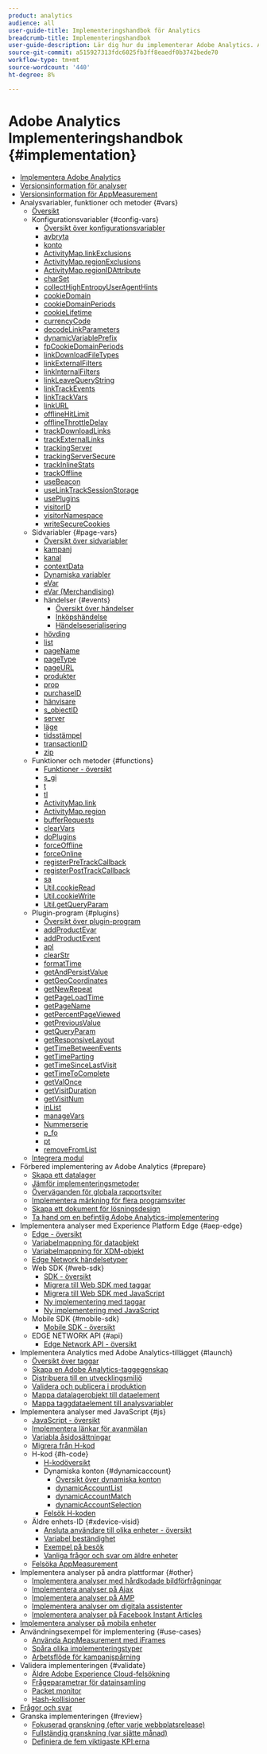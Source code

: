 ```yaml
---
product: analytics
audience: all
user-guide-title: Implementeringshandbok för Analytics
breadcrumb-title: Implementeringshandbok
user-guide-description: Lär dig hur du implementerar Adobe Analytics. Anpassa vilka data som samlas in för att få ut så mycket som möjligt av Analytics-data.
source-git-commit: a515927313fdc6025fb3ff8eaedf0b3742bede70
workflow-type: tm+mt
source-wordcount: '440'
ht-degree: 8%

---
```



# Adobe Analytics Implementeringshandbok {#implementation}

+ [Implementera Adobe Analytics](home.md)
+ [Versionsinformation för analyser](https://experienceleague.adobe.com/docs/analytics/release-notes/latest.html?lang=sv-SE)
+ [Versionsinformation för AppMeasurement](appmeasurement-updates.md)
+ Analysvariabler, funktioner och metoder {#vars}
   + [Översikt](vars/overview.md)
   + Konfigurationsvariabler {#config-vars}
      + [Översikt över konfigurationsvariabler](vars/config-vars/configuration-variables.md)
      + [avbryta](vars/config-vars/abort.md)
      + [konto](vars/config-vars/account.md)
      + [ActivityMap.linkExclusions](vars/config-vars/activitymap-linkexclusions.md)
      + [ActivityMap.regionExclusions](vars/config-vars/activitymap-regionexclusions.md)
      + [ActivityMap.regionIDAttribute](vars/config-vars/activitymap-regionidattribute.md)
      + [charSet](vars/config-vars/charset.md)
      + [collectHighEntropyUserAgentHints](vars/config-vars/collecthighentropyuseragenthints.md)
      + [cookieDomain](vars/config-vars/cookiedomain.md)
      + [cookieDomainPeriods](vars/config-vars/cookiedomainperiods.md)
      + [cookieLifetime](vars/config-vars/cookielifetime.md)
      + [currencyCode](vars/config-vars/currencycode.md)
      + [decodeLinkParameters](vars/config-vars/decodelinkparameters.md)
      + [dynamicVariablePrefix](vars/config-vars/dynamicvariableprefix.md)
      + [fpCookieDomainPeriods](vars/config-vars/fpcookiedomainperiods.md)
      + [linkDownloadFileTypes](vars/config-vars/linkdownloadfiletypes.md)
      + [linkExternalFilters](vars/config-vars/linkexternalfilters.md)
      + [linkInternalFilters](vars/config-vars/linkinternalfilters.md)
      + [linkLeaveQueryString](vars/config-vars/linkleavequerystring.md)
      + [linkTrackEvents](vars/config-vars/linktrackevents.md)
      + [linkTrackVars](vars/config-vars/linktrackvars.md)
      + [linkURL](vars/config-vars/linkurl.md)
      + [offlineHitLimit](vars/config-vars/offlinehitlimit.md)
      + [offlineThrottleDelay](vars/config-vars/offlinethrottledelay.md)
      + [trackDownloadLinks](vars/config-vars/trackdownloadlinks.md)
      + [trackExternalLinks](vars/config-vars/trackexternallinks.md)
      + [trackingServer](vars/config-vars/trackingserver.md)
      + [trackingServerSecure](vars/config-vars/trackingserversecure.md)
      + [trackInlineStats](vars/config-vars/trackinlinestats.md)
      + [trackOffline](vars/config-vars/trackoffline.md)
      + [useBeacon](vars/config-vars/usebeacon.md)
      + [useLinkTrackSessionStorage](vars/config-vars/uselinktracksessionstorage.md)
      + [usePlugins](vars/config-vars/useplugins.md)
      + [visitorID](vars/config-vars/visitorid.md)
      + [visitorNamespace](vars/config-vars/visitornamespace.md)
      + [writeSecureCookies](vars/config-vars/writesecurecookies.md)
   + Sidvariabler {#page-vars}
      + [Översikt över sidvariabler](vars/page-vars/page-variables.md)
      + [kampanj](vars/page-vars/campaign.md)
      + [kanal](vars/page-vars/channel.md)
      + [contextData](vars/page-vars/contextdata.md)
      + [Dynamiska variabler](vars/page-vars/dynamic-variables.md)
      + [eVar](vars/page-vars/evar.md)
      + [eVar (Merchandising)](vars/page-vars/evar-merchandising.md)
      + händelser {#events}
         + [Översikt över händelser](vars/page-vars/events/events-overview.md)
         + [Inköpshändelse](vars/page-vars/events/event-purchase.md)
         + [Händelseserialisering](vars/page-vars/events/event-serialization.md)
      + [hövding](vars/page-vars/hier.md)
      + [list](vars/page-vars/list.md)
      + [pageName](vars/page-vars/pagename.md)
      + [pageType](vars/page-vars/pagetype.md)
      + [pageURL](vars/page-vars/pageurl.md)
      + [produkter](vars/page-vars/products.md)
      + [prop](vars/page-vars/prop.md)
      + [purchaseID](vars/page-vars/purchaseid.md)
      + [hänvisare](vars/page-vars/referrer.md)
      + [s_objectID](vars/page-vars/s-objectid.md)
      + [server](vars/page-vars/server.md)
      + [läge](vars/page-vars/state.md)
      + [tidsstämpel](vars/page-vars/timestamp.md)
      + [transactionID](vars/page-vars/transactionid.md)
      + [zip](vars/page-vars/zip.md)
   + Funktioner och metoder {#functions}
      + [Funktioner - översikt](vars/functions/overview.md)
      + [s_gi](vars/functions/s-gi.md)
      + [t](vars/functions/t-method.md)
      + [tl](vars/functions/tl-method.md)
      + [ActivityMap.link](vars/functions/activitymap-link.md)
      + [ActivityMap.region](vars/functions/activitymap-region.md)
      + [bufferRequests](vars/functions/bufferrequests.md)
      + [clearVars](vars/functions/clearvars.md)
      + [doPlugins](vars/functions/doplugins.md)
      + [forceOffline](vars/functions/forceoffline.md)
      + [forceOnline](vars/functions/forceonline.md)
      + [registerPreTrackCallback](vars/functions/registerpretrackcallback.md)
      + [registerPostTrackCallback](vars/functions/registerposttrackcallback.md)
      + [sa](vars/functions/sa-method.md)
      + [Util.cookieRead](vars/functions/util-cookieread.md)
      + [Util.cookieWrite](vars/functions/util-cookiewrite.md)
      + [Util.getQueryParam](vars/functions/util-getqueryparam.md)
   + Plugin-program {#plugins}
      + [Översikt över plugin-program](vars/plugins/impl-plugins.md)
      + [addProductEvar](vars/plugins/addproductevar.md)
      + [addProductEvent](vars/plugins/addproductevent.md)
      + [apl](vars/plugins/apl.md)
      + [clearStr](vars/plugins/cleanstr.md)
      + [formatTime](vars/plugins/formattime.md)
      + [getAndPersistValue](vars/plugins/getandpersistvalue.md)
      + [getGeoCoordinates](vars/plugins/getgeocoordinates.md)
      + [getNewRepeat](vars/plugins/getnewrepeat.md)
      + [getPageLoadTime](vars/plugins/getpageloadtime.md)
      + [getPageName](vars/plugins/getpagename.md)
      + [getPercentPageViewed](vars/plugins/getpercentpageviewed.md)
      + [getPreviousValue](vars/plugins/getpreviousvalue.md)
      + [getQueryParam](vars/plugins/getqueryparam.md)
      + [getResponsiveLayout](vars/plugins/getresponsivelayout.md)
      + [getTimeBetweenEvents](vars/plugins/gettimebetweenevents.md)
      + [getTimeParting](vars/plugins/gettimeparting.md)
      + [getTimeSinceLastVisit](vars/plugins/gettimesincelastvisit.md)
      + [getTimeToComplete](vars/plugins/gettimetocomplete.md)
      + [getValOnce](vars/plugins/getvalonce.md)
      + [getVisitDuration](vars/plugins/getvisitduration.md)
      + [getVisitNum](vars/plugins/getvisitnum.md)
      + [inList](vars/plugins/inlist.md)
      + [manageVars](vars/plugins/managevars.md)
      + [Nummerserie](vars/plugins/numberssuite.md)
      + [p_fo](vars/plugins/p-fo.md)
      + [pt](vars/plugins/pt-plugin.md)
      + [removeFromList](vars/plugins/removefromlist.md)
   + [Integrera modul](vars/integrate.md)
+ Förbered implementering av Adobe Analytics {#prepare}
   + [Skapa ett datalager](prepare/data-layer.md)
   + [Jämför implementeringsmetoder](prepare/comparison.md)
   + [Överväganden för globala rapportsviter](prepare/global-rs.md)
   + [Implementera märkning för flera programsviter](prepare/multi-suite-tagging.md)
   + [Skapa ett dokument för lösningsdesign](prepare/solution-design.md)
   + [Ta hand om en befintlig Adobe Analytics-implementering](prepare/existing-implementation.md)
+ Implementera analyser med Experience Platform Edge {#aep-edge}
   + [Edge - översikt](aep-edge/overview.md)
   + [Variabelmappning för dataobjekt](aep-edge/data-var-mapping.md)
   + [Variabelmappning för XDM-objekt](aep-edge/xdm-var-mapping.md)
   + [Edge Network händelsetyper](aep-edge/hit-types.md)
   + Web SDK {#web-sdk}
      + [SDK - översikt](aep-edge/web-sdk/overview.md)
      + [Migrera till Web SDK med taggar](aep-edge/web-sdk/analytics-extension-to-web-sdk.md)
      + [Migrera till Web SDK med JavaScript](aep-edge/web-sdk/appmeasurement-to-web-sdk.md)
      + [Ny implementering med taggar](aep-edge/web-sdk/web-sdk-tag-extension.md)
      + [Ny implementering med JavaScript](aep-edge/web-sdk/web-sdk-javascript-library.md)
   + Mobile SDK {#mobile-sdk}
      + [Mobile SDK - översikt](aep-edge/mobile-sdk/overview.md)
   + EDGE NETWORK API {#api}
      + [Edge Network API - översikt](aep-edge/api/overview.md)
+ Implementera Analytics med Adobe Analytics-tillägget {#launch}
   + [Översikt över taggar](launch/overview.md)
   + [Skapa en Adobe Analytics-taggegenskap](launch/create-analytics-property.md)
   + [Distribuera till en utvecklingsmiljö](launch/deploy-dev.md)
   + [Validera och publicera i produktion](launch/validate-publish-prod.md)
   + [Mappa datalagerobjekt till dataelement](launch/layer-to-elements.md)
   + [Mappa taggdataelement till analysvariabler](launch/elements-to-variable.md)
+ Implementera analyser med JavaScript {#js}
   + [JavaScript - översikt](js/overview.md)
   + [Implementera länkar för avanmälan](js/opt-out.md)
   + [Variabla åsidosättningar](js/overrides.md)
   + [Migrera från H-kod](js/migrate-from-hcode.md)
   + H-kod {#h-code}
      + [H-kodöversikt](js/h-code/overview.md)
      + Dynamiska konton {#dynamicaccount}
         + [Översikt över dynamiska konton](js/h-code/dynamicaccount/overview.md)
         + [dynamicAccountList](js/h-code/dynamicaccount/dynamicaccountlist.md)
         + [dynamicAccountMatch](js/h-code/dynamicaccount/dynamicaccountmatch.md)
         + [dynamicAccountSelection](js/h-code/dynamicaccount/dynamicaccountselection.md)
      + [Felsök H-koden](js/h-code/troubleshooting.md)
   + Äldre enhets-ID {#xdevice-visid}
      + [Ansluta användare till olika enheter - översikt](js/xdevice-visid/xdevice-connecting.md)
      + [Variabel beständighet](js/xdevice-visid/variable-persistence.md)
      + [Exempel på besök](js/xdevice-visid/visit-example.md)
      + [Vanliga frågor och svar om äldre enheter](js/xdevice-visid/xdevice-faq.md)
   + [Felsöka AppMeasurement](js/troubleshooting.md)
+ Implementera analyser på andra plattformar {#other}
   + [Implementera analyser med hårdkodade bildförfrågningar](other/hardcoded.md)
   + [Implementera analyser på Ajax](other/ajax.md)
   + [Implementera analyser på AMP](other/amp.md)
   + [Implementera analyser om digitala assistenter](other/digital-assistants.md)
   + [Implementera analyser på Facebook Instant Articles](other/fb-instant-articles.md)
+ [Implementera analyser på mobila enheter](mobile-device-sdk.md)
+ Användningsexempel för implementering {#use-cases}
   + [Använda AppMeasurement med iFrames](use-cases/iframe.md)
   + [Spåra olika implementeringstyper](use-cases/cross-type-implementation.md)
   + [Arbetsflöde för kampanjspårning](use-cases/campaign-tracking.md)
+ Validera implementeringen {#validate}
   + [Äldre Adobe Experience Cloud-felsökning](validate/debugger.md)
   + [Frågeparametrar för datainsamling](validate/query-parameters.md)
   + [Packet monitor](validate/packet-monitor.md)
   + [Hash-kollisioner](validate/hash-collisions.md)
+ [Frågor och svar](faq.md)
+ Granska implementeringen {#review}
   + [Fokuserad granskning (efter varje webbplatsrelease)](review/focused-review.md)
   + [Fullständig granskning (var sjätte månad)](review/full-review.md)
   + [Definiera de fem viktigaste KPI:erna](review/define-kpis.md)
